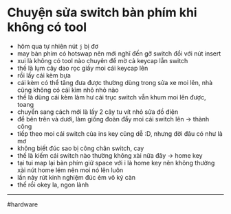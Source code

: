 # Chuyện sửa switch bàn phím khi không có tool

- hôm qua tự nhiên nút `j` bị đơ
- may bàn phím có hotswap nên mới nghĩ đến gỡ switch đổi với nút insert
- xui là không có tool nào chuyên để mờ cả keycap lẫn switch
- thế là lụm cây dao rọc giấy moi cái keycap lên
- rồi lấy cái kèm bựa
- cái kèm có thể tăng đưa được thường dùng trong sửa xe moi lên, nhà cũng không có cái kìm nhỏ nhỏ nào
- thế là dùng cái kèm làm hư cái trục switch vẫn khum moi lên được, toang
- chuyển sang cách mới là lấy 2 cây tu vít nhỏ sửa đồ điện
- để bên trên và dưới, làm giống đoàn đẩy moi cái switch lên -> thành công
- tiếp theo moi cái switch của ins key cũng dễ :D, nhưng đời đâu có như là mơ
- không biết đúc sao bị công chân switch, cay
- thế là kiếm cái switch nào thường không xài nữa đây -> home key
- tại tui map lại bàn phím giữ space với i là home key nên không thường xài nút home lém nên moi nó lên luôn
- lần nảy rút kinh nghiệm đúc ẻm vô kỷ càn
- thế rồi okey la, ngon lành

---

#hardware 